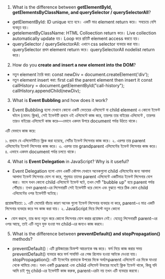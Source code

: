 1. What is the difference between **getElementById, getElementsByClassName, and querySelector / querySelectorAll**?

- getElementById: ID unique হতে হবে। একটি মাত্র element return করে। সবচেয়ে বেশি ব্যবহৃত হয়।
- getelementByClassName: HTML Colloection return করে। Live collection automatically update হয়। Loop করে প্রতিটি element access করতে হয়।
- querySelector / querySelectorAll: এখানে css selector ব্যবহার করা যায়। querySelector প্রথম element return করে। querySelectorAll nodelist return করে।

2. How do you **create and insert a new element into the DOM**?

- নতুন element তৈরি করা: const newDiv = document.createElement('div');
- নতুন element insert করা: first call the parent element then insert it
  const callHistory = document.getElementById("call-history");
  callHistory.appendChild(newDiv);

3. What is **Event Bubbling** and how does it work?

- Event Bubbling হলো যেখানে কোনো একটি ভেতরের এলিমেন্টে বা child element এ কোনো ইভেন্ট ঘটলে (যেমন: ক্লিক), সেই ইভেন্টটি প্রথমে ওই এলিমেন্টে কাজ করে, তারপর তার বাইরের এলিমেন্টে , তারপর তারও বাইরের এলিমেন্টে কাজ করে—এভাবে একদম উপরে document পর্যন্ত উঠতে থাকে।

এটি যেভাবে কাজ করে:

১. প্রথমে যে এলিমেন্টটিতে ক্লিক করা হয়েছে, সেটির ইভেন্ট লিসেনার কাজ করে।
২. এরপর তার parent এলিমেন্টের ইভেন্ট লিসেনার কাজ করে।
৩. এরপর তার grandparent এলিমেন্টের ইভেন্ট লিসেনার কাজ করে।
৪. এভাবে একদম document পর্যন্ত চলতে থাকে।

4. What is **Event Delegation** in JavaScript? Why is it useful?

- Event Delegation হলো এমন একটি কৌশল যেখানে অনেকগুলো child এলিমেন্টের জন্য আলাদা আলাদা ইভেন্ট লিসেনার যোগ না করে, শুধুমাত্র তাদের parent এলিমেন্টে একটিমাত্র ইভেন্ট লিসেনার যোগ করা। ফলে যখন কোনো child এলিমেন্টে ইভেন্ট ঘটে, তখন সেটি "bubble up" হয়ে parent পর্যন্ত পৌঁছায়। তখন parent-এর লিসেনারটি সেই ইভেন্টটি ধরে ফেলে এবং বুঝতে পারে ঠিক কোন child এলিমেন্টের ওপর ইভেন্টটি ঘটেছে।

প্রয়োজনীয়তা:
১. এটি মেমোরি বাঁচায় কারণ অনেক গুলো ইভেন্ট লিসেনার ব্যবহার না করে, parent-এ মাত্র একটি লিসেনার ব্যবহার করে সব কাজ করা যায়।
২. JavaScript দিয়ে লিস্টে নতুন কোনো <li> যোগ করলে, তার জন্য নতুন করে কোনো লিসেনার যোগ করার প্রয়োজন নেই। যেহেতু লিসেনারটি parent-এর ওপর আছে, তাই এটি নতুন যুক্ত হওয়া সব child-এর জন্যও কাজ করবে।

5. What is the difference between **preventDefault() and stopPropagation()** methods?

- preventDefault() : এটি ব্রাউজারের ডিফল্ট আচরণকে বন্ধ করে। ফর্ম নিয়ে কাজ করার সময় preventDefault() ব্যবহার করে ফর্ম সাবমিট এর পেজ রিলোড হওয়া আটকে দেওয়া যায়।
  stopPropagation(): এটি ইভেন্টের প্রবাহকে উপরের দিকে অর্থ্যাৎparent এলিমেন্টে এর দিকে যাওয়া থেকে থামিয়ে দেয়। যখন একটি parent এবং child এলিমেন্ট উভয়ের মধ্যেই ক্লিক ইভেন্ট থাকে, কিন্তু যদি আমি চাই শুধু child-এর ইভেন্টটি কাজ করুক, parent-এরটা নয় তখন এটি ব্যবহার করবো।
